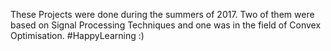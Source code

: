 These Projects were done during the summers of 2017. Two of them were based on Signal Processing Techniques and one was in the field of Convex Optimisation.
#HappyLearning :)
